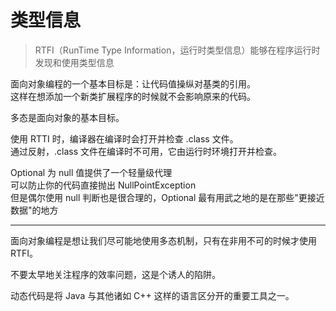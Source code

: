 # 类型信息

> RTFI（RunTime Type Information，运行时类型信息）能够在程序运行时发现和使用类型信息

面向对象编程的一个基本目标是：让代码值操纵对基类的引用。  
这样在想添加一个新类扩展程序的时候就不会影响原来的代码。

多态是面向对象的基本目标。

使用 RTTI 时，编译器在编译时会打开并检查 .class 文件。  
通过反射，.class 文件在编译时不可用，它由运行时环境打开并检查。

Optional 为 null 值提供了一个轻量级代理  
可以防止你的代码直接抛出 NullPointException  
但是偶尔使用 null 判断也是很合理的，Optional 最有用武之地的是在那些"更接近数据"的地方

----

面向对象编程是想让我们尽可能地使用多态机制，只有在非用不可的时候才使用 RTFI。

不要太早地关注程序的效率问题，这是个诱人的陷阱。

动态代码是将 Java 与其他诸如 C++ 这样的语言区分开的重要工具之一。  

